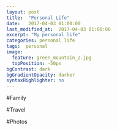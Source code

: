 ```yaml
---
layout: post
title:  "Personal Life"
date:   2017-04-03 01:00:00
last_modified_at:  2017-04-03 01:00:00
excerpt: "My personal life"
categories: personal life
tags:  personal
image:
  feature: green_mountain_2.jpg
  topPosition: -50px
bgContrast: dark
bgGradientOpacity: darker
syntaxHighlighter: no
---
```


#Family

#Travel

#Photos